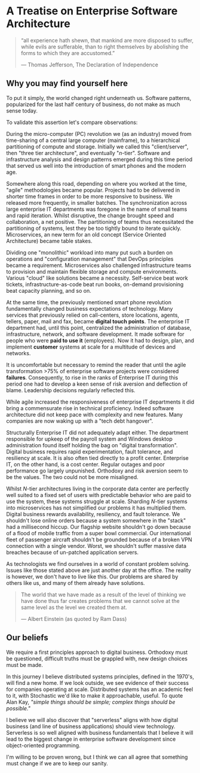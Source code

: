 # A Treatise on Enterprise Software Architecture

> “all experience hath shewn, that mankind are more disposed to suffer, while evils are sufferable, than to right themselves by abolishing the forms to which they are accustomed.”
>
> ― Thomas Jefferson, The Declaration of Independence

## Why you may find yourself here

To put it simply, the world changed right underneath us. Software patterns, popularized for the last half century of business, do not make as much sense today.

To validate this assertion let's compare observations:

During the micro-computer (PC) revolution we (as an industry) moved from time-sharing of a central large computer (mainframe), to a hierarchical partitioning of compute and storage. Initially we called this "client/server", then "three tier architecture", and eventually "_n_-tier". Software and infrastructure analysis and design patterns emerged during this time period that served us well into the introduction of smart phones and the modern age.

Somewhere along this road, depending on where you worked at the time, "agile" methodologies became popular. Projects had to be delivered in shorter time frames in order to be more responsive to business. We released more frequently, in smaller batches. The synchronization across large enterprise IT departments was foregone in the name of small teams and rapid iteration. Whilst disruptive, the change brought speed and collaboration, a net positive. The partitioning of teams thus necessitated the partitioning of systems, lest they be too tightly bound to iterate quickly. Microservices, an new term for an old concept (Service Oriented Architecture) became table stakes.

Dividing one "monolithic" workload into many put such a burden on operations and "configuration management" that DevOps principles became a requirement. Microservices also challenged infrastructure teams to provision and maintain flexible storage and compute environments. Various "cloud" like solutions became a necessity. Self-service beat work tickets, infrastructure-as-code beat run books, on-demand provisioning beat capacity planning, and so on.

At the same time, the previously mentioned smart phone revolution fundamentally changed business expectations of technology. Many services that previously relied on call-centers, store locations, agents, tellers, paper, mail and fax, became **digital touch points**. The enterprise IT department had, until this point, centralized the administration of database, infrastructure, network, and software development. It made software for people who were **paid to use it** (employees). Now it had to design, plan, and implement **customer** systems at scale for a multitude of devices and networks.

It is uncomfortable but necessary to remind the reader that until the agile transformation >75% of enterprise software projects were considered **failures**. Consequently, to rise in the ranks of Enterprise IT during this period one had to develop a keen sense of risk aversion and deflection of blame. Leadership decisions regularly reflected this.

While agile increased the responsiveness of enterprise IT departments it did bring a commensurate rise in technical proficiency. Indeed software architecture did not keep pace with complexity and new features. Many companies are now waking up with a "tech debt hangover".

Structurally Enterprise IT did not adequately adapt either. The department responsible for upkeep of the payroll system and Windows desktop administration found itself holding the bag on "digital transformation". Digital business requires rapid experimentation, fault tolerance, and resiliency at scale. It is also often tied directly to a profit center. Enterprise IT, on the other hand, is a cost center. Regular outages and poor performance go largely unpunished. Orthodoxy and risk aversion seem to be the values. The two could not be more misaligned.

Whilst _N_-tier architectures living in the corporate data center are perfectly well suited to a fixed set of users with predictable behavior who are paid to use the system, these systems struggle at scale. Sharding _N_-tier systems into microservices has not simplified our problems it has multiplied them. Digital business rewards availability, resiliency, and fault tolerance. We shouldn't lose online orders because a system somewhere in the "stack" had a millisecond hiccup. Our flagship website shouldn't go down because of a flood of mobile traffic from a super bowl commercial. Our international fleet of passenger aircraft shouldn't be grounded because of a broken VPN connection with a single vendor. Worst, we shouldn't suffer massive data breaches because of un-patched application servers.

As technologists we find ourselves in a world of constant problem solving. Issues like those stated above are just another day at the office. The reality is however, we don't have to live like this. Our problems are shared by others like us, and many of them already have solutions.

> The world that we have made as a result of the level of thinking we have done thus far creates problems that we cannot solve at the same level as the level we created them at.
>
> — Albert Einstein (as quoted by Ram Dass)

## Our beliefs

We require a first principles approach to digital business. Orthodoxy must be questioned, difficult truths must be grappled with, new design choices must be made.

In this journey I believe distributed systems principles, defined in the 1970's, will find a new home. If we look outside, we see evidence of their success for companies operating at scale. Distributed systems has an academic feel to it, with Stochastic we'd like to make it approachable, useful. To quote Alan Kay, _"simple things should be simple; complex things should be possible."_

I believe we will also discover that "serverless" aligns with how digital business (and line of business applications) should view technology. Serverless is so well aligned with business fundamentals that I believe it will lead to the biggest change in enterprise software development since object-oriented programming.

I'm willing to be proven wrong, but I think we can all agree that something must change if we are to keep our sanity.
